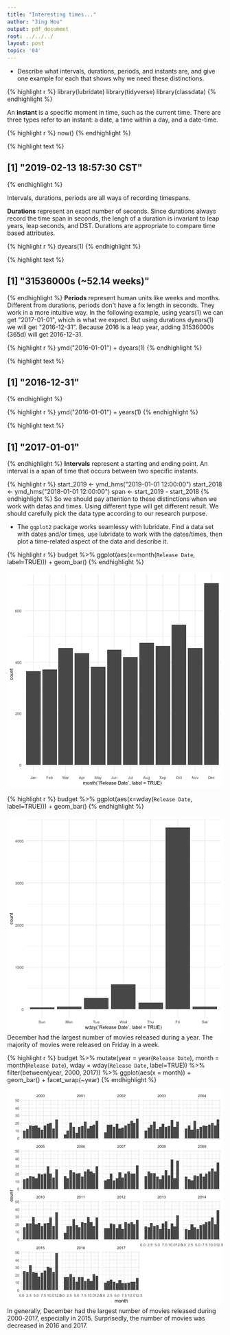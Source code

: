 ```yaml
---
title: "Interesting times..."
author: "Jing Hou"
output: pdf_document
root: ../../../
layout: post
topic: '04'
---
```

- Describe what intervals, durations, periods, and instants are, and give one example for each that shows why we need these distinctions.


{% highlight r %}
library(lubridate)
library(tidyverse)
library(classdata)
{% endhighlight %}

An **instant** is a specific moment in time, such as the current time. There are three types refer to an instant: a date, a time within a day, and a date-time.

{% highlight r %}
now()
{% endhighlight %}



{% highlight text %}
## [1] "2019-02-13 18:57:30 CST"
{% endhighlight %}

Intervals, durations, periods are all ways of recording timespans.    

**Durations** represent an exact number of seconds. Since durations always record the time span in seconds, the lengh of a duration is invariant to leap years, leap seconds, and DST. Durations are appropriate to compare time based attributes.

{% highlight r %}
dyears(1)
{% endhighlight %}



{% highlight text %}
## [1] "31536000s (~52.14 weeks)"
{% endhighlight %}
**Periods** represent human units like weeks and months. Different from durations, periods don't have a fix length in seconds. They work in a more intuitive way. In the following example, using years(1) we can get "2017-01-01", which is what we expect. But using durations dyears(1) we will get "2016-12-31". Because 2016 is a leap year, adding 31536000s (365d) will get 2016-12-31.

{% highlight r %}
ymd("2016-01-01") + dyears(1)
{% endhighlight %}



{% highlight text %}
## [1] "2016-12-31"
{% endhighlight %}



{% highlight r %}
ymd("2016-01-01") + years(1)
{% endhighlight %}



{% highlight text %}
## [1] "2017-01-01"
{% endhighlight %}
**Intervals** represent a starting and ending point. An interval is a span of time that occurs between two specific instants.

{% highlight r %}
start_2019 <- ymd_hms("2019-01-01 12:00:00")
start_2018 <- ymd_hms("2018-01-01 12:00:00")
span <- start_2019 - start_2018
{% endhighlight %}
So we should pay attention to these distinctions when we work with datas and times. Using different type will get different result. We should carefully pick the data type according to our research purpose.


- The `ggplot2` package works seamlessy with lubridate. Find a data set with dates and/or times, use lubridate to work with the dates/times, then plot a time-related aspect of the data and describe it.  


{% highlight r %}
budget %>% ggplot(aes(x=month(`Release Date`, label=TRUE))) + geom_bar()
{% endhighlight %}

![center](../figure/04/HouJing/unnamed-chunk-6-1.png)

{% highlight r %}
budget %>% ggplot(aes(x=wday(`Release Date`, label=TRUE))) + geom_bar()
{% endhighlight %}

![center](../figure/04/HouJing/unnamed-chunk-6-2.png)
December had the largest number of movies released during a year. The majority of movies were released on Friday in a week.


{% highlight r %}
budget %>% 
  mutate(year = year(`Release Date`),
         month = month(`Release Date`),
         wday = wday(`Release Date`, label=TRUE)) %>%
  filter(between(year, 2000, 2017)) %>%
  ggplot(aes(x = month)) + geom_bar() +
  facet_wrap(~year)
{% endhighlight %}

![center](../figure/04/HouJing/unnamed-chunk-7-1.png)
In generally, December had the largest number of movies released during 2000-2017, especially in 2015. Surprisedly, the number of movies was decreased in 2016 and 2017.

